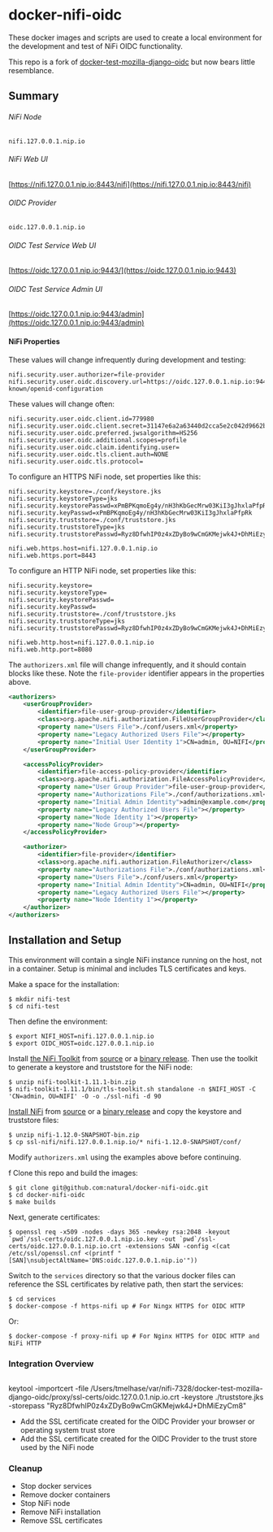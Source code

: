# docker-nifi-oidc

These docker images and scripts are used to create a local environment for the development
and test of NiFi OIDC functionality.  

This repo is a fork of 
[docker-test-mozilla-django-oidc](https://github.com/mozilla/docker-test-mozilla-django-oidc) but now
bears little resemblance.  

## Summary

###### NiFi Node
`nifi.127.0.0.1.nip.io` 

###### NiFi Web UI
[https://nifi.127.0.0.1.nip.io:8443/nifi](https://nifi.127.0.0.1.nip.io:8443/nifi) 

######  OIDC Provider
`oidc.127.0.0.1.nip.io`

######  OIDC Test Service Web UI
[https://oidc.127.0.0.1.nip.io:9443/](https://oidc.127.0.0.1.nip.io:9443)

###### OIDC Test Service Admin UI
[https://oidc.127.0.0.1.nip.io:9443/admin](https://oidc.127.0.0.1.nip.io:9443/admin)


#### NiFi Properties

These values will change infrequently during development and testing:

```properties
nifi.security.user.authorizer=file-provider
nifi.security.user.oidc.discovery.url=https://oidc.127.0.0.1.nip.io:9443/openid/.well-known/openid-configuration
```

These values will change often:

```properties
nifi.security.user.oidc.client.id=779980
nifi.security.user.oidc.client.secret=31147e6a2a63440d2cca5e2c042d9662b3db1792d386cacb71ac6581
nifi.security.user.oidc.preferred.jwsalgorithm=HS256
nifi.security.user.oidc.additional.scopes=profile
nifi.security.user.oidc.claim.identifying.user=
nifi.security.user.oidc.tls.client.auth=NONE
nifi.security.user.oidc.tls.protocol=
```

To configure an HTTPS NiFi node, set properties like this:

```properties
nifi.security.keystore=./conf/keystore.jks
nifi.security.keystoreType=jks
nifi.security.keystorePasswd=xPmBPKqmoEg4y/nH3hKbGecMrw03KiI3gJhxlaPfpRk
nifi.security.keyPasswd=xPmBPKqmoEg4y/nH3hKbGecMrw03KiI3gJhxlaPfpRk
nifi.security.truststore=./conf/truststore.jks
nifi.security.truststoreType=jks
nifi.security.truststorePasswd=Ryz8DfwhIP0z4xZDyBo9wCmGKMejwk4J+DhMiEzyCm8

nifi.web.https.host=nifi.127.0.0.1.nip.io
nifi.web.https.port=8443
```

To configure an HTTP NiFi node, set properties like this:

```properties
nifi.security.keystore=
nifi.security.keystoreType=
nifi.security.keystorePasswd=
nifi.security.keyPasswd=
nifi.security.truststore=./conf/truststore.jks
nifi.security.truststoreType=jks
nifi.security.truststorePasswd=Ryz8DfwhIP0z4xZDyBo9wCmGKMejwk4J+DhMiEzyCm8

nifi.web.http.host=nifi.127.0.0.1.nip.io
nifi.web.http.port=8080
```

The `authorizers.xml` file will change infrequently, and it should contain blocks like these.  Note the `file-provider` identifier
appears in the properties above.

```xml
<authorizers>
    <userGroupProvider>
        <identifier>file-user-group-provider</identifier>
        <class>org.apache.nifi.authorization.FileUserGroupProvider</class>
        <property name="Users File">./conf/users.xml</property>
        <property name="Legacy Authorized Users File"></property>
        <property name="Initial User Identity 1">CN=admin, OU=NIFI</property>
    </userGroupProvider>

    <accessPolicyProvider>
        <identifier>file-access-policy-provider</identifier>
        <class>org.apache.nifi.authorization.FileAccessPolicyProvider</class>
        <property name="User Group Provider">file-user-group-provider</property>
        <property name="Authorizations File">./conf/authorizations.xml</property>
        <property name="Initial Admin Identity">admin@example.com</property>
        <property name="Legacy Authorized Users File"></property>
        <property name="Node Identity 1"></property>
        <property name="Node Group"></property>
    </accessPolicyProvider>

    <authorizer>
        <identifier>file-provider</identifier>
        <class>org.apache.nifi.authorization.FileAuthorizer</class>
        <property name="Authorizations File">./conf/authorizations.xml</property>
        <property name="Users File">./conf/users.xml</property>
        <property name="Initial Admin Identity">CN=admin, OU=NIFI</property>
        <property name="Legacy Authorized Users File"></property>
        <property name="Node Identity 1"></property>
    </authorizer>
</authorizers>
```


## Installation and Setup

This environment will contain a single NiFi instance running on the host, not in a container.  Setup is minimal 
and includes TLS certificates and keys.

Make a space for the installation:

```shell script
$ mkdir nifi-test
$ cd nifi-test
```

Then define the environment:

```shell script
$ export NIFI_HOST=nifi.127.0.0.1.nip.io
$ export OIDC_HOST=oidc.127.0.0.1.nip.io
```

Install [the NiFi Toolkit](https://nifi.apache.org/docs/nifi-docs/html/toolkit-guide.html) from [source](https://gitbox.apache.org/repos/asf?p=nifi.git) or a [binary release](https://nifi.apache.org/download.html).
Then use the toolkit to generate a keystore and truststore for the NiFi node:

```shell script
$ unzip nifi-toolkit-1.11.1-bin.zip
$ nifi-toolkit-1.11.1/bin/tls-toolkit.sh standalone -n $NIFI_HOST -C 'CN=admin, OU=NIFI' -O -o ./ssl-nifi -d 90
```


[Install NiFi](https://nifi.apache.org/docs/nifi-docs/html/getting-started.html#downloading-and-installing-nifi) from [source](https://gitbox.apache.org/repos/asf?p=nifi.git) or a [binary release](https://nifi.apache.org/download.html) and
copy the keystore and truststore files:

```shell script
$ unzip nifi-1.12.0-SNAPSHOT-bin.zip
$ cp ssl-nifi/nifi.127.0.0.1.nip.io/* nifi-1.12.0-SNAPSHOT/conf/ 
```

Modify `authorizers.xml` using the examples above before continuing.

f
Clone this repo and build the images:

```shell script
$ git clone git@github.com:natural/docker-nifi-oidc.git
$ cd docker-nifi-oidc
$ make builds
```

Next, generate certificates:

```
$ openssl req -x509 -nodes -days 365 -newkey rsa:2048 -keyout `pwd`/ssl-certs/oidc.127.0.0.1.nip.io.key -out `pwd`/ssl-certs/oidc.127.0.0.1.nip.io.crt -extensions SAN -config <(cat /etc/ssl/openssl.cnf <(printf "[SAN]\nsubjectAltName='DNS:oidc.127.0.0.1.nip.io'"))
```

Switch to the `services` directory so that the various docker files can reference the SSL certificates
by relative path, then start the services:

```shell script
$ cd services
$ docker-compose -f https-nifi up # For Ningx HTTPS for OIDC HTTP
```

Or:

```
$ docker-compose -f proxy-nifi up # For Nginx HTTPS for OIDC HTTP and NiFi HTTP
```


### Integration Overview

```shell script

```
keytool -importcert -file /Users/tmelhase/var/nifi-7328/docker-test-mozilla-django-oidc/proxy/ssl-certs/oidc.127.0.0.1.nip.io.crt -keystore ./truststore.jks -storepass "Ryz8DfwhIP0z4xZDyBo9wCmGKMejwk4J+DhMiEzyCm8"

* Add the SSL certificate created for the OIDC Provider your browser or operating system trust store
* Add the SSL certificate created for the OIDC Provider to the trust store used by the NiFi node


### Cleanup

* Stop docker services
* Remove docker containers
* Stop NiFi node
* Remove NiFi installation
* Remove SSL certificates
